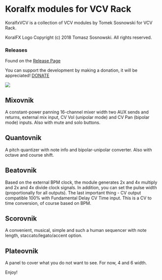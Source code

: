 
# Koralfx modules for VCV Rack


KoralfxVCV is a collection of VCV modules by Tomek Sosnowski for VCV Rack.

KoralFX Logo Copyright (c) 2018 Tomasz Sosnowski.
All rights reserved.

### Releases

Found on the [Release Page](https://github.com/koralfx/KoralfxVCV/releases)

You can support the development by making a donation, it will be appreciated!
[DONATE](https://www.paypal.me/koralfx/)


![](https://github.com/koralfx/KoralfxVCV/blob/master/KoralfxVCV_Plugins.png)


## Mixovnik
A constant-power panning 16-channel mixer width two AUX sends and returns, external mix input, CV Vol (unipolar mode) and CV Pan (bipolar mode) inputs. Also with mute and solo buttons.

## Quantovnik
A pitch quantizer with note info and bipolar-unipolar converter. Also with octave and course shift.

## Beatovnik
Based on the external BPM clock, the module generates 2x and 4x multiply and 2x and 4x divide clock signals. In addition, you can set the pulse width (proportionally for all outputs). The last important thing - CV output compatible 100% with Fundamental Delay CV Time input. This is a CV to time conversion, of course based on BPM.

## Scorovnik
A convenient, musical, simple and such a human sequencer with note length, staccato/legato/accent option.

## Plateovnik
A panel to cover what you do not want to see. For now, 4 and 6 width. 


Enjoy!